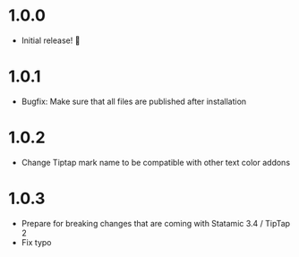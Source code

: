 # 1.0.0
- Initial release! 🎉

# 1.0.1
- Bugfix: Make sure that all files are published after installation

# 1.0.2
- Change Tiptap mark name to be compatible with other text color addons

# 1.0.3
- Prepare for breaking changes that are coming with Statamic 3.4 / TipTap 2
- Fix typo
